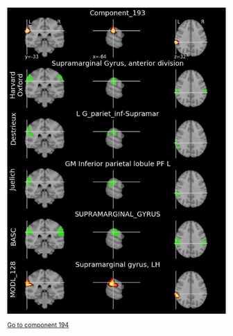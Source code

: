 


![193](preliminary/193.jpg "Component 193")

[Go to component 194](https://parietal-inria.github.io/MODL_atlas/512/194 "Component 194")
